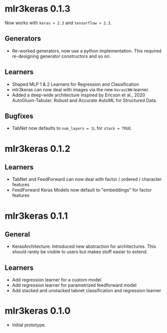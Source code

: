 # mlr3keras 0.1.3

Now works with `keras > 2.3` and `tensorflow > 2.3`.

## Generators
* Re-worked generators, now use a python implementation.
  This required re-designing generator constructors and so on.

## Learners
* Shaped MLP 1 & 2 Learners for Regression and Classification
* mlr3keras can now deal with images via the new `KerasCNN` learner.
* Added a deep-wide architecture inspired by Ericson et al., 2020 AutoGluon-Tabular: Robust and Accurate AutoML for Structured Data.

## Bugfixes
* TabNet now defaults to `num_layers = 1L` for `stack = TRUE`.


# mlr3keras 0.1.2

## Learners
* TabNet and FeedForward can now deal with factor / ordered / character features
* FeedForward Keras Models now default to "embeddings" for factor features

# mlr3keras 0.1.1

## General
* KerasArchitecture:
  Introduced new abstraction for architectures.
  This should rarely be visible to users but makes stuff easier to extend.

## Learners
* Add regression learner for a custom model
* Add regression learner for parametrized feedforward model
* Add stacked and unstacked tabnet classification and regression learner


# mlr3keras 0.1.0

* Initial prototype.
